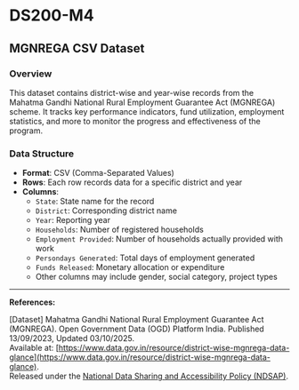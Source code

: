 # DS200-M4

## MGNREGA CSV Dataset

### Overview

This dataset contains district-wise and year-wise records from the Mahatma Gandhi National Rural Employment Guarantee Act (MGNREGA) scheme. It tracks key performance indicators, fund utilization, employment statistics, and more to monitor the progress and effectiveness of the program.

### Data Structure

- **Format**: CSV (Comma-Separated Values)
- **Rows**: Each row records data for a specific district and year
- **Columns**:
    - `State`: State name for the record
    - `District`: Corresponding district name
    - `Year`: Reporting year
    - `Households`: Number of registered households
    - `Employment Provided`: Number of households actually provided with work
    - `Persondays Generated`: Total days of employment generated
    - `Funds Released`: Monetary allocation or expenditure
    - Other columns may include gender, social category, project types

---

**References:**

[Dataset] Mahatma Gandhi National Rural Employment Guarantee Act (MGNREGA). Open Government Data (OGD) Platform India. Published 13/09/2023, Updated 03/10/2025.  
Available at: [https://www.data.gov.in/resource/district-wise-mgnrega-data-glance](https://www.data.gov.in/resource/district-wise-mgnrega-data-glance).  
Released under the [National Data Sharing and Accessibility Policy (NDSAP)](https://data.gov.in/sites/default/files/NDSAP.pdf?_gl=1*1l5aedz*_ga*MjE0MDExMDExNy4xNzU5NTY3MDg1*_ga_2NLK0N9J6V*czE3NTk1NjcwODQkbzEkZzEkdDE3NTk1NjcxNzAkajYwJGwwJGgw).
